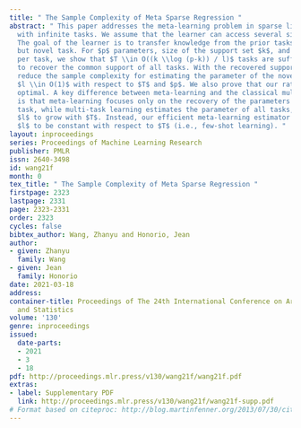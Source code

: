 ```yaml
---
title: " The Sample Complexity of Meta Sparse Regression "
abstract: " This paper addresses the meta-learning problem in sparse linear regression
  with infinite tasks. We assume that the learner can access several similar tasks.
  The goal of the learner is to transfer knowledge from the prior tasks to a similar
  but novel task. For $p$ parameters, size of the support set $k$, and $l$ samples
  per task, we show that $T \\in O((k \\log (p-k)) / l)$ tasks are sufficient in order
  to recover the common support of all tasks. With the recovered support, we can greatly
  reduce the sample complexity for estimating the parameter of the novel task, i.e.,
  $l \\in O(1)$ with respect to $T$ and $p$. We also prove that our rates are minimax
  optimal. A key difference between meta-learning and the classical multi-task learning,
  is that meta-learning focuses only on the recovery of the parameters of the novel
  task, while multi-task learning estimates the parameter of all tasks, which requires
  $l$ to grow with $T$. Instead, our efficient meta-learning estimator allows for
  $l$ to be constant with respect to $T$ (i.e., few-shot learning). "
layout: inproceedings
series: Proceedings of Machine Learning Research
publisher: PMLR
issn: 2640-3498
id: wang21f
month: 0
tex_title: " The Sample Complexity of Meta Sparse Regression "
firstpage: 2323
lastpage: 2331
page: 2323-2331
order: 2323
cycles: false
bibtex_author: Wang, Zhanyu and Honorio, Jean
author:
- given: Zhanyu
  family: Wang
- given: Jean
  family: Honorio
date: 2021-03-18
address: 
container-title: Proceedings of The 24th International Conference on Artificial Intelligence
  and Statistics
volume: '130'
genre: inproceedings
issued:
  date-parts:
  - 2021
  - 3
  - 18
pdf: http://proceedings.mlr.press/v130/wang21f/wang21f.pdf
extras:
- label: Supplementary PDF
  link: http://proceedings.mlr.press/v130/wang21f/wang21f-supp.pdf
# Format based on citeproc: http://blog.martinfenner.org/2013/07/30/citeproc-yaml-for-bibliographies/
---
```

